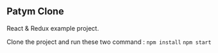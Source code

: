 
## Patym Clone
React & Redux example project.

Clone the project and run these two command :
`npm install`
`npm start`
